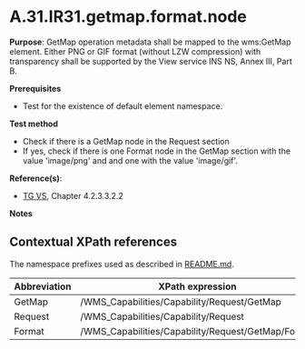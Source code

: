 # A.31.IR31.getmap.format.node

**Purpose**: GetMap operation metadata shall be mapped to the wms:GetMap element. Either PNG or GIF format (without LZW compression) with transparency shall be supported by the View service INS NS, Annex III, Part B.

**Prerequisites**

* Test for the existence of default element namespace.

**Test method**

* Check if there is a GetMap node in the Request section 
* If yes, check if there is one Format node in the GetMap section with the value 'image/png' and and one with the value 'image/gif'.

**Reference(s)**: 
* [TG VS](README.md#ref_TG_VS), Chapter 4.2.3.3.2.2

**Notes**

## Contextual XPath references

The namespace prefixes used as described in [README.md](README.md#namespaces).

Abbreviation                                               |  XPath expression
---------------------------------------------------------- | -------------------------------------------------------------------------
GetMap <a name="GetMap"></a> | /WMS_Capabilities/Capability/Request/GetMap
Request <a name="Request"></a> | /WMS_Capabilities/Capability/Request
Format <a name="Format"></a> | /WMS_Capabilities/Capability/Request/GetMap/Format
